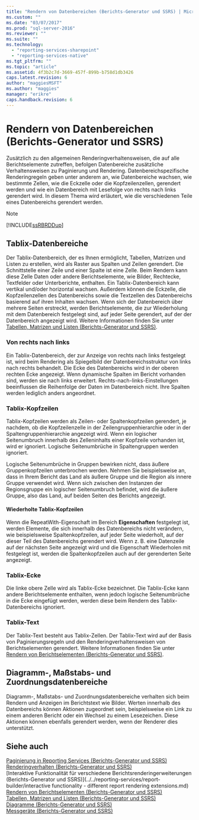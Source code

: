 ```yaml
---
title: "Rendern von Datenbereichen (Berichts-Generator und SSRS) | Microsoft Docs"
ms.custom: ""
ms.date: "03/07/2017"
ms.prod: "sql-server-2016"
ms.reviewer: ""
ms.suite: ""
ms.technology: 
  - "reporting-services-sharepoint"
  - "reporting-services-native"
ms.tgt_pltfrm: ""
ms.topic: "article"
ms.assetid: 4f3b2c7d-3669-457f-899b-b758d1db3426
caps.latest.revision: 6
author: "maggiesMSFT"
ms.author: "maggies"
manager: "erikre"
caps.handback.revision: 6
---
```

# Rendern von Datenbereichen (Berichts-Generator und SSRS)
  Zusätzlich zu den allgemeinen Renderingverhaltensweisen, die auf alle Berichtselemente zutreffen, befolgen Datenbereiche zusätzliche Verhaltensweisen zu Paginierung und Rendering. Datenbereichspezifische Renderingregeln geben unter anderem an, wie Datenbereiche wachsen, wie bestimmte Zellen, wie die Eckzelle oder die Kopfzeilenzellen, gerendert werden und wie ein Datenbereich mit Lesefolge von rechts nach links gerendert wird. In diesem Thema wird erläutert, wie die verschiedenen Teile eines Datenbereichs gerendert werden.  
  
> [!NOTE]  
>  [!INCLUDE[ssRBRDDup](../../includes/ssrbrddup-md.md)]  
  
## Tablix-Datenbereiche  
 Der Tablix-Datenbereich, der es Ihnen ermöglicht, Tabellen, Matrizen und Listen zu erstellen, wird als Raster aus Spalten und Zeilen gerendert. Die Schnittstelle einer Zeile und einer Spalte ist eine Zelle. Beim Rendern kann diese Zelle Daten oder andere Berichtselemente, wie Bilder, Rechtecke, Textfelder oder Unterberichte, enthalten. Ein Tablix-Datenbereich kann vertikal und/oder horizontal wachsen. Außerdem können die Eckzelle, die Kopfzeilenzellen des Datenbereichs sowie die Textzellen des Datenbereichs basierend auf ihren Inhalten wachsen. Wenn sich der Datenbereich über mehrere Seiten erstreckt, werden Berichtselemente, die zur Wiederholung mit dem Datenbereich festgelegt sind, auf jeder Seite gerendert, auf der der Datenbereich angezeigt wird. Weitere Informationen finden Sie unter [Tabellen, Matrizen und Listen &#40;Berichts-Generator und SSRS&#41;](../../reporting-services/report-design/tables-matrices-and-lists-report-builder-and-ssrs.md).  
  
### Von rechts nach links  
 Ein Tablix-Datenbereich, der zur Anzeige von rechts nach links festgelegt ist, wird beim Rendering als Spiegelbild der Datenbereichsstruktur von links nach rechts behandelt. Die Ecke des Datenbereichs wird in der oberen rechten Ecke angezeigt. Wenn dynamische Spalten im Bericht vorhanden sind, werden sie nach links erweitert. Rechts-nach-links-Einstellungen beeinflussen die Reihenfolge der Daten im Datenbereich nicht. Ihre Spalten werden lediglich anders angeordnet.  
  
### Tablix-Kopfzeilen  
 Tablix-Kopfzeilen werden als Zeilen- oder Spaltenkopfzeilen gerendert, je nachdem, ob die Kopfzeilenzelle in der Zeilengruppenhierarchie oder in der Spaltengruppenhierarchie angezeigt wird. Wenn ein logischer Seitenumbruch innerhalb des Zelleninhalts einer Kopfzeile vorhanden ist, wird er ignoriert. Logische Seitenumbrüche in Spaltengruppen werden ignoriert.  
  
 Logische Seitenumbrüche in Gruppen bewirken nicht, dass äußere Gruppenkopfzeilen unterbrochen werden. Nehmen Sie beispielsweise an, dass in Ihrem Bericht das Land als äußere Gruppe und die Region als innere Gruppe verwendet wird. Wenn sich zwischen den Instanzen der Regionsgruppe ein logischer Seitenumbruch befindet, wird die äußere Gruppe, also das Land, auf beiden Seiten des Berichts angezeigt.  
  
#### Wiederholte Tablix-Kopfzeilen  
 Wenn die RepeatWith-Eigenschaft im Bereich **Eigenschaften** festgelegt ist, werden Elemente, die sich innerhalb des Datenbereichs nicht verändern, wie beispielsweise Spaltenkopfzeilen, auf jeder Seite wiederholt, auf der dieser Teil des Datenbereichs gerendert wird. Wenn z. B. eine Datenzeile auf der nächsten Seite angezeigt wird und die Eigenschaft Wiederholen mit festgelegt ist, werden die Spaltenkopfzeilen auch auf der gerenderten Seite angezeigt.  
  
### Tablix-Ecke  
 Die linke obere Zelle wird als Tablix-Ecke bezeichnet. Die Tablix-Ecke kann andere Berichtselemente enthalten, wenn jedoch logische Seitenumbrüche in die Ecke eingefügt werden, werden diese beim Rendern des Tablix-Datenbereichs ignoriert.  
  
### Tablix-Text  
 Der Tablix-Text besteht aus Tablix-Zellen. Der Tablix-Text wird auf der Basis von Paginierungsregeln und den Renderingverhaltensweisen von Berichtselementen gerendert. Weitere Informationen finden Sie unter [Rendern von Berichtselementen &#40;Berichts-Generator und SSRS&#41;](../../reporting-services/report-design/rendering-report-items-report-builder-and-ssrs.md).  
  
## Diagramm-, Maßstabs- und Zuordnungsdatenbereiche  
 Diagramm-, Maßstabs- und Zuordnungsdatenbereiche verhalten sich beim Rendern und Anzeigen im Berichtstext wie Bilder. Werten innerhalb des Datenbereichs können Aktionen zugeordnet sein, beispielsweise ein Link zu einem anderen Bericht oder ein Wechsel zu einem Lesezeichen. Diese Aktionen können ebenfalls gerendert werden, wenn der Renderer dies unterstützt.  
  
## Siehe auch  
 [Paginierung in Reporting Services &#40;Berichts-Generator und SSRS&#41;](../../reporting-services/report-design/pagination-in-reporting-services-report-builder-and-ssrs.md)   
 [Renderingverhalten &#40;Berichts-Generator und SSRS&#41;](../../reporting-services/report-design/rendering-behaviors-report-builder-and-ssrs.md)   
 [Interaktive Funktionalität für verschiedene Berichtsrenderingerweiterungen &#40;Berichts-Generator und SSRS&#41;](../../reporting-services/report-builder/interactive functionality - different report rendering extensions.md)   
 [Rendern von Berichtselementen &#40;Berichts-Generator und SSRS&#41;](../../reporting-services/report-design/rendering-report-items-report-builder-and-ssrs.md)   
 [Tabellen, Matrizen und Listen &#40;Berichts-Generator und SSRS&#41;](../../reporting-services/report-design/tables-matrices-and-lists-report-builder-and-ssrs.md)   
 [Diagramme &#40;Berichts-Generator und SSRS&#41;](../../reporting-services/report-design/charts-report-builder-and-ssrs.md)   
 [Messgeräte &#40;Berichts-Generator und SSRS&#41;](../../reporting-services/report-design/gauges-report-builder-and-ssrs.md)  
  
  